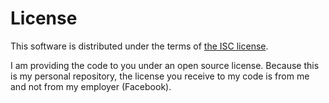 License
=======

This software is distributed under the terms of [the ISC license](LICENSE).

I am providing the code to you under an open source license. Because this is my personal repository, the license you receive to my code is from me and not from my employer (Facebook).
